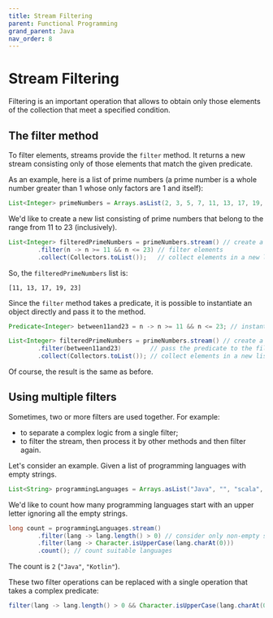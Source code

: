 ```yaml
---
title: Stream Filtering
parent: Functional Programming
grand_parent: Java
nav_order: 8
---
```


# Stream Filtering 

Filtering is an important operation that allows to obtain only those elements of the collection that meet a specified condition. 


## The filter method
To filter elements, streams provide the `filter` method. It returns a new stream consisting only of those elements that match the given predicate.

As an example, here is a list of prime numbers (a prime number is a whole number greater than 1 whose only factors are 1 and itself):

```java
List<Integer> primeNumbers = Arrays.asList(2, 3, 5, 7, 11, 13, 17, 19, 23, 29, 31);
```

We'd like to create a new list consisting of prime numbers that belong to the range from 11 to 23 (inclusively).

```java
List<Integer> filteredPrimeNumbers = primeNumbers.stream() // create a stream from the list
        .filter(n -> n >= 11 && n <= 23) // filter elements
        .collect(Collectors.toList());   // collect elements in a new list
```

So, the `filteredPrimeNumbers` list is:

```
[11, 13, 17, 19, 23]
```

Since the `filter` method takes a predicate, it is possible to instantiate an object directly and pass it to the method.

```java
Predicate<Integer> between11and23 = n -> n >= 11 && n <= 23; // instantiate the predicate

List<Integer> filteredPrimeNumbers = primeNumbers.stream() // create a stream from the list
        .filter(between11and23)        // pass the predicate to the filter method
        .collect(Collectors.toList()); // collect elements in a new list
```

Of course, the result is the same as before.

## Using multiple filters
Sometimes, two or more filters are used together. For example:

- to separate a complex logic from a single filter;
- to filter the stream, then process it by other methods and then filter again.


Let's consider an example. Given a list of programming languages with empty strings.

```java
List<String> programmingLanguages = Arrays.asList("Java", "", "scala", "Kotlin", "", "clojure");
```

We'd like to count how many programming languages start with an upper letter ignoring all the empty strings.

```java
long count = programmingLanguages.stream()
        .filter(lang -> lang.length() > 0) // consider only non-empty strings
        .filter(lang -> Character.isUpperCase(lang.charAt(0)))
        .count(); // count suitable languages
```
The count is `2` (`"Java"`, `"Kotlin"`).

These two filter operations can be replaced with a single operation that takes a complex predicate:

```java
filter(lang -> lang.length() > 0 && Character.isUpperCase(lang.charAt(0)))
```
